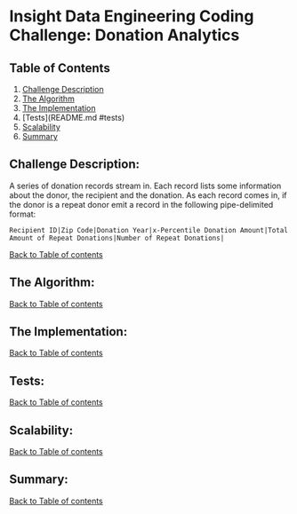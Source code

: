 # Insight Data Engineering Coding Challenge: Donation Analytics

## Table of Contents
1. [Challenge Description](README.md#challenge-description)
2. [The Algorithm](README.md#algorithm)
3. [The Implementation](README.md#implemention)
4. [Tests](README.md #tests)
5. [Scalability](README.md#scalability)
6. [Summary](README.md#summary)

## Challenge Description:
A series of donation records stream in. Each record lists some information about the donor, the recipient and the donation. 
As each record comes in, if the donor is a repeat donor emit a record in the following pipe-delimited format:

    Recipient ID|Zip Code|Donation Year|x-Percentile Donation Amount|Total Amount of Repeat Donations|Number of Repeat Donations|  


[Back to Table of contents](README.md#table-of-contents)


## The Algorithm:

[Back to Table of contents](README.md#table-of-contents)


## The Implementation:


[Back to Table of contents](README.md#table-of-contents)


## Tests:


[Back to Table of contents](README.md#table-of-contents)


## Scalability:


[Back to Table of contents](README.md#table-of-contents)


## Summary:


[Back to Table of contents](README.md#table-of-contents)


